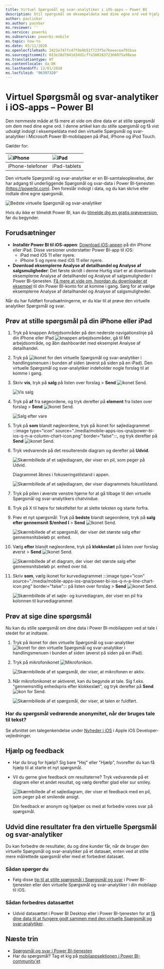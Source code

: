 ```yaml
---
title: Virtuel Spørgsmål og svar-analytiker i iOS-apps – Power BI
description: Stil spørgsmål om eksempeldata med dine egne ord ved hjælp af den virtuelle Spørgsmål og svar-analytiker i Power BI-mobilappen på din iOS-enhed.
author: paulinbar
ms.author: painbar
ms.reviewer: ''
ms.service: powerbi
ms.subservice: powerbi-mobile
ms.topic: how-to
ms.date: 03/11/2020
ms.openlocfilehash: 2422e747fc47f9e9b51f723f5e7beeeceaf91baa
ms.sourcegitcommit: 653e18d7041d3dd1cf7a38010372366975a98eae
ms.translationtype: HT
ms.contentlocale: da-DK
ms.lasthandoff: 12/01/2020
ms.locfileid: "96397320"
---
```

# <a name="qa-virtual-analyst-in-ios-apps---power-bi"></a>Virtuel Spørgsmål og svar-analytiker i iOS-apps – Power BI

Den nemmeste måde at få mere at vide om dine data er at stille spørgsmål om dem med dine egne ord. I denne artikel kan du stille spørgsmål og få vist udvalgt indsigt i eksempeldata med den virtuelle Spørgsmål og svar-analytiker i Microsoft Power BI-mobilappen på iPad, iPhone og iPod Touch. 

Gælder for:

| ![iPhone](./media/mobile-apps-ios-qna/iphone-logo-50-px.png) | ![iPad](./media/mobile-apps-ios-qna/ipad-logo-50-px.png) |
|:--- |:--- |
| iPhone-telefoner |iPad-tablets |

Den virtuelle Spørgsmål og svar-analytiker er en BI-samtaleoplevelse, der har adgang til underliggende Spørgsmål og svar-data i Power BI-tjenesten [(https://powerbi.com)](https://powerbi.com). Den foreslår indsigt i data, og du kan skrive eller indtale dine egne spørgsmål.

![Bedste virtuelle Spørgsmål og svar-analytiker](./media/mobile-apps-ios-qna/power-bi-ios-q-n-a-top-sale-intro.png)

Hvis du ikke er tilmeldt Power BI, kan du [tilmelde dig en gratis prøveversion](https://app.powerbi.com/signupredirect?pbi_source=web), før du begynder.

## <a name="prerequisites"></a>Forudsætninger

* **Installér Power BI til iOS-appen**: [Download iOS-appen](https://go.microsoft.com/fwlink/?LinkId=522062) på din iPhone eller iPad.
Disse versioner understøtter Power BI-app til iOS:
    * iPad med iOS 11 eller nyere.
    * iPhone 5 og nyere med iOS 11 eller nyere.
* **Download eksemplerne Analyse af detailhandel og Analyse af salgsmuligheder**: Det første skridt i denne Hurtig start er at downloade eksemplerne Analyse af detailhandel og Analyse af salgsmuligheder i Power BI-tjenesten. [Få mere at vide om, hvordan du downloader et eksempel](./mobile-apps-download-samples.md) til din Power BI-konto for at komme i gang. Sørg for at vælge eksemplerne Analyse af detailhandel og Analyse af salgsmuligheder.

Når du har fuldført forudsætningerne, er du klar til at prøve den virtuelle analytiker Spørgsmål og svar.

## <a name="try-asking-questions-on-your-iphone-or-ipad"></a>Prøv at stille spørgsmål på din iPhone eller iPad
1. Tryk på knappen Arbejdsområder på den nederste navigationslinje på din iPhone eller iPad ![knappen arbejdsområder](./media/mobile-apps-ios-qna/power-bi-iphone-workspaces-button.png), gå til Mit arbejdsområde, og åbn dashboardet med eksemplet Analyse af detailhandel.

2. Tryk på ![ikonet for den virtuelle Spørgsmål og svar-analytiker](././media/mobile-apps-ios-qna/power-bi-ios-q-n-a-icon.png) i handlingsmenuen i bunden af siden (øverst på siden på en iPad).
     Den virtuelle Spørgsmål og svar-analytiker indeholder nogle forslag til at komme i gang.
3. Skriv **vis**, tryk på **salg** på listen over forslag > **Send** ![ikonet Send](./media/mobile-apps-ios-qna/power-bi-ios-qna-send-icon.png).

    ![Vis salg](./media/mobile-apps-ios-qna/power-bi-ios-q-n-a-show-sales.png)
4. Tryk på **af** fra søgeordene, og tryk derefter på **element** fra listen over forslag > **Send** ![Ikonet Send](./media/mobile-apps-ios-qna/power-bi-ios-qna-send-icon.png).

    ![Salg efter vare](./media/mobile-apps-ios-qna/power-bi-ios-q-n-a-sale-by-item.png)
5. Tryk på **som** blandt nøgleordene, tryk på ikonet for søjlediagrammet :::image type="icon" source="./media/mobile-apps-ios-qna/power-bi-ios-q-n-a-column-chart-icon.png" border="false":::, og tryk derefter på **Send** ![ikonet Send](./media/mobile-apps-ios-qna/power-bi-ios-qna-send-icon.png).
6. Tryk vedvarende på det resulterende diagram og derefter på **Udvid**.

    ![Skærmbillede af et søjlediagram, der viser en pil, som peger på Udvid.](media/mobile-apps-ios-qna/power-bi-ios-q-n-a-tap-expand-feedback.png)

    Diagrammet åbnes i fokuseringstilstand i appen.

    ![Skærmbillede af et søjlediagram, der viser diagrammets fokustilstand.](media/mobile-apps-ios-qna/power-bi-ios-q-n-a-expanded-chart.png)
7. Tryk på pilen i øverste venstre hjørne for at gå tilbage til den virtuelle Spørgsmål og svar-analytikers chatvindue.
8. Tryk på X til højre for tekstfeltet for at slette teksten og starte forfra.
9. Prøv et nyt spørgsmål: Tryk på **bedste** blandt søgeordene, tryk på **salg efter gennemsnit $/enhed l** > **Send** ![Ikonet Send](./media/mobile-apps-ios-qna/power-bi-ios-qna-send-icon.png).

    ![Skærmbillede af et spørgsmål, der viser det største salg efter gennemsnitsbeløb pr. enhed.](media/mobile-apps-ios-qna/power-bi-ios-q-n-a-top-sale-2.png)
10. Vælg **efter** blandt nøgleordene, tryk på **klokkeslæt** på listen over forslag øverst > **Send** ![Ikonet Send](./media/mobile-apps-ios-qna/power-bi-ios-qna-send-icon.png).

     ![Skærmbillede af et diagram, der viser det største salg efter gennemsnitsbeløb pr. enhed over tid.](media/mobile-apps-ios-qna/power-bi-ios-q-n-a-top-sale-by-time.png)
11. Skriv **som**, vælg ikonet for kurvediagrammet :::image type="icon" source="./media/mobile-apps-ios-qna/power-bi-ios-q-n-a-line-chart-icon.png" border="false"::: på listen over forslag > **Send** ![ikonet Send](./media/mobile-apps-ios-qna/power-bi-ios-qna-send-icon.png).

    ![Skærmbillede af et søjle- og kurvediagram, der viser en pil fra kolonnen til kurvediagrammet](media/mobile-apps-ios-qna/power-bi-ios-q-n-a-top-sale-as-line.png)

## <a name="try-saying-your-questions"></a>Prøv at sige dine spørgsmål
Nu kan du stille spørgsmål om dine data i Power BI-mobilappen ved at tale i stedet for at indtaste.

1. Tryk på ikonet for den virtuelle Spørgsmål og svar-analytiker ![Ikonet for den virtuelle Spørgsmål og svar-analytiker](././media/mobile-apps-ios-qna/power-bi-ios-q-n-a-icon.png) i handlingsmenuen i bunden af siden (øverst på siden på en iPad).
2. Tryk på mikrofonikonet ![Mikrofonikon](media/mobile-apps-ios-qna/power-bi-ios-qna-mic-icon.png).

    ![Skærmbillede af et spørgsmål, der viser, at mikrofonen er aktiv.](media/mobile-apps-ios-qna/power-bi-ios-qna-mic-on.png)

1. Når mikrofonikonet er aktiveret, kan du begynde at tale. Sig f.eks. "gennemsnitlig enhedspris efter klokkeslæt", og tryk derefter på **Send** ![ikon for Send](./media/mobile-apps-ios-qna/power-bi-ios-qna-send-icon.png).

    ![Skærmbillede af et spørgsmål, der viser, at talen er fuldført.](media/mobile-apps-ios-qna/power-bi-ios-qna-speech-complete.png)

### <a name="questions-about-privacy-when-using-speech-to-text"></a>Har du spørgsmål vedrørende anonymitet, når der bruges tale til tekst?
Se afsnittet om talegenkendelse under [Nyheder i iOS](https://go.microsoft.com/fwlink/?linkid=845624) i Apple iOS Developer-vejledninger.

## <a name="help-and-feedback"></a>Hjælp og feedback
* Har du brug for hjælp? Sig bare "Hej" eller "Hjælp", hvorefter du kan få hjælp til at starte et nyt spørgsmål.
* Vil du gerne give feedback om resultaterne? Tryk vedvarende på et diagram eller et andet resultat, og vælg derefter glad eller sur smiley.

    ![Skærmbillede af et søjlediagram, der viser et feedback med en pil, som peger på et smilende ansigt.](media/mobile-apps-ios-qna/power-bi-ios-q-n-a-tap-feedback.png)

    Din feedback er anonym og hjælper os med at forbedre vores svar på spørgsmål.

## <a name="enhance-your-qa-virtual-analyst-results"></a>Udvid dine resultater fra den virtuelle Spørgsmål og svar-analytiker
Du kan forbedre de resultater, du og dine kunder får, når de bruger den virtuelle Spørgsmål og svar-analytiker på et datasæt, enten ved at stille mere målrettede spørgsmål eller med et forbedret datasæt.

### <a name="how-to-ask-questions"></a>Sådan spørger du
* Følg disse [tip til at stille spørgsmål i Spørgsmål og svar](../end-user-q-and-a-tips.md) i Power BI-tjenesten eller den virtuelle Spørgsmål og svar-analytiker i din mobilapp til iOS.

### <a name="how-to-enhance-the-dataset"></a>Sådan forbedres datasættet
* Udvid datasættet i Power BI Desktop eller i Power BI-tjenesten for at [få dine data til at fungere godt sammen med den virtuelle Spørgsmål og svar-analytiker](../../create-reports/service-prepare-data-for-q-and-a.md).

## <a name="next-steps"></a>Næste trin
* [Spørgsmål og svar i Power BI-tjenesten](../end-user-q-and-a.md)
* Har du spørgsmål? Tag et kig på [mobilappsektionen i Power BI-community'et](https://go.microsoft.com/fwlink/?linkid=839277)
